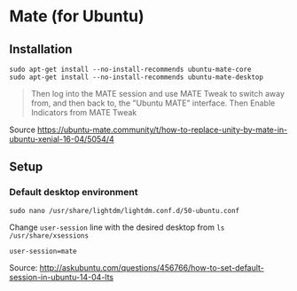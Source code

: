 Mate (for Ubuntu)
=================

Installation
------------

    sudo apt-get install --no-install-recommends ubuntu-mate-core
    sudo apt-get install --no-install-recommends ubuntu-mate-desktop

  > Then log into the MATE session and use MATE Tweak to switch away from, and then back to, the "Ubuntu MATE" interface.
  > Then Enable Indicators from MATE Tweak

Source https://ubuntu-mate.community/t/how-to-replace-unity-by-mate-in-ubuntu-xenial-16-04/5054/4

Setup
-----

### Default desktop environment

    sudo nano /usr/share/lightdm/lightdm.conf.d/50-ubuntu.conf

Change `user-session` line with the desired desktop from `ls /usr/share/xsessions`

    user-session=mate

Source: http://askubuntu.com/questions/456766/how-to-set-default-session-in-ubuntu-14-04-lts

